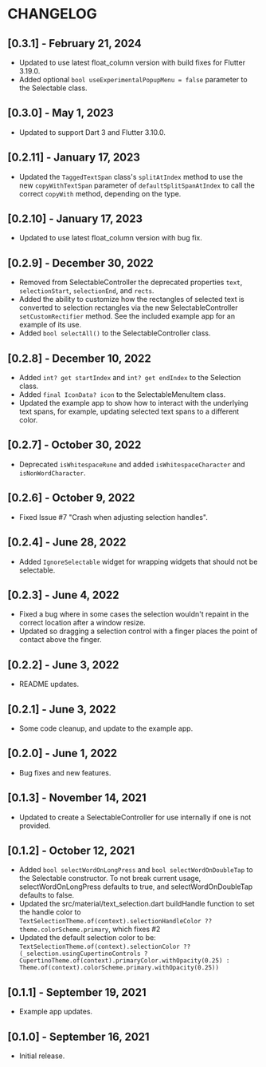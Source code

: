 # CHANGELOG

## [0.3.1] - February 21, 2024

* Updated to use latest float_column version with build fixes for Flutter 3.19.0.
* Added optional `bool useExperimentalPopupMenu = false` parameter to the Selectable class.

## [0.3.0] - May 1, 2023

* Updated to support Dart 3 and Flutter 3.10.0.

## [0.2.11] - January 17, 2023

* Updated the `TaggedTextSpan` class's `splitAtIndex` method to use the new `copyWithTextSpan` parameter of `defaultSplitSpanAtIndex` to call the correct `copyWith` method, depending on the type.

## [0.2.10] - January 17, 2023

* Updated to use latest float_column version with bug fix.

## [0.2.9] - December 30, 2022

* Removed from SelectableController the deprecated properties `text`, `selectionStart`, `selectionEnd`, and `rects`.
* Added the ability to customize how the rectangles of selected text is converted to selection rectangles via the new SelectableController `setCustomRectifier` method. See the included example app for an example of its use.
* Added `bool selectAll()` to the SelectableController class.

## [0.2.8] - December 10, 2022

* Added `int? get startIndex` and `int? get endIndex` to the Selection class.
* Added `final IconData? icon` to the SelectableMenuItem class.
* Updated the example app to show how to interact with the underlying text spans, for example, updating selected text spans to a different color.

## [0.2.7] - October 30, 2022

* Deprecated `isWhitespaceRune` and added `isWhitespaceCharacter` and `isNonWordCharacter`.

## [0.2.6] - October 9, 2022

* Fixed Issue #7 "Crash when adjusting selection handles".

## [0.2.4] - June 28, 2022

* Added `IgnoreSelectable` widget for wrapping widgets that should not be selectable.

## [0.2.3] - June 4, 2022

* Fixed a bug where in some cases the selection wouldn't repaint in the correct location after a window resize.
* Updated so dragging a selection control with a finger places the point of contact above the finger.

## [0.2.2] - June 3, 2022

* README updates.

## [0.2.1] - June 3, 2022

* Some code cleanup, and update to the example app.

## [0.2.0] - June 1, 2022

* Bug fixes and new features.

## [0.1.3] - November 14, 2021

* Updated to create a SelectableController for use internally if one is not provided.

## [0.1.2] - October 12, 2021

* Added `bool selectWordOnLongPress` and `bool selectWordOnDoubleTap` to the Selectable constructor. To not break current usage, selectWordOnLongPress defaults to true, and selectWordOnDoubleTap defaults to false.
* Updated the src/material/text_selection.dart buildHandle function to set the handle color to `TextSelectionTheme.of(context).selectionHandleColor ?? theme.colorScheme.primary`, which fixes #2
* Updated the default selection color to be: `TextSelectionTheme.of(context).selectionColor ?? (_selection.usingCupertinoControls ? CupertinoTheme.of(context).primaryColor.withOpacity(0.25) : Theme.of(context).colorScheme.primary.withOpacity(0.25))`

## [0.1.1] - September 19, 2021

* Example app updates.

## [0.1.0] - September 16, 2021

* Initial release.
